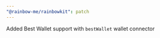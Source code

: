 ```yaml
---
"@rainbow-me/rainbowkit": patch
---
```


Added Best Wallet support with `bestWallet` wallet connector
